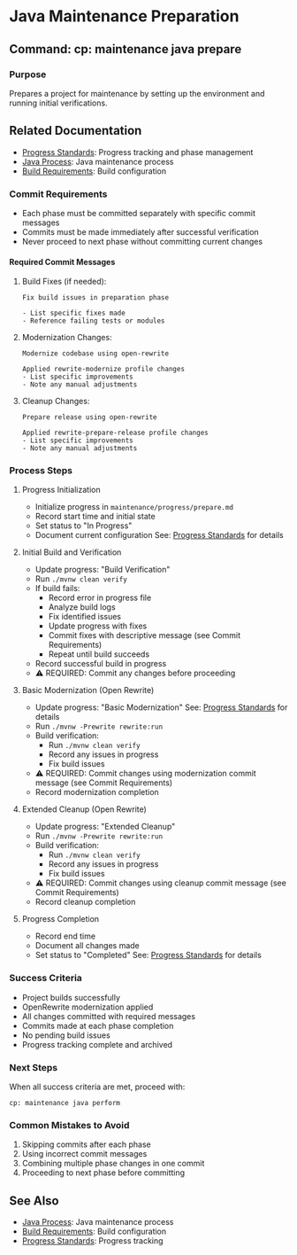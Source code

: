 # Java Maintenance Preparation

## Command: cp: maintenance java prepare

### Purpose
Prepares a project for maintenance by setting up the environment and running initial verifications.

## Related Documentation
- [Progress Standards](../core/standards/progress-standards.md): Progress tracking and phase management
- [Java Process](java/process.md): Java maintenance process
- [Build Requirements](java/build.md): Build configuration

### Commit Requirements
- Each phase must be committed separately with specific commit messages
- Commits must be made immediately after successful verification
- Never proceed to next phase without committing current changes

#### Required Commit Messages
1. Build Fixes (if needed):
   ```
   Fix build issues in preparation phase
   
   - List specific fixes made
   - Reference failing tests or modules
   ```

2. Modernization Changes:
   ```
   Modernize codebase using open-rewrite
   
   Applied rewrite-modernize profile changes
   - List specific improvements
   - Note any manual adjustments
   ```

3. Cleanup Changes:
   ```
   Prepare release using open-rewrite
   
   Applied rewrite-prepare-release profile changes
   - List specific improvements
   - Note any manual adjustments
   ```

### Process Steps

1. Progress Initialization
   - Initialize progress in `maintenance/progress/prepare.md`
   - Record start time and initial state
   - Set status to "In Progress"
   - Document current configuration
   See: [Progress Standards](../core/standards/progress-standards.md) for details

2. Initial Build and Verification
   - Update progress: "Build Verification"
   - Run `./mvnw clean verify`
   - If build fails:
     * Record error in progress file
     * Analyze build logs
     * Fix identified issues
     * Update progress with fixes
     * Commit fixes with descriptive message (see Commit Requirements)
     * Repeat until build succeeds
   - Record successful build in progress
   - ⚠️ REQUIRED: Commit any changes before proceeding

3. Basic Modernization (Open Rewrite)
   - Update progress: "Basic Modernization"
   See: [Progress Standards](../core/standards/progress-standards.md) for details
   - Run `./mvnw -Prewrite rewrite:run`
   - Build verification:
     * Run `./mvnw clean verify`
     * Record any issues in progress
     * Fix build issues
   - ⚠️ REQUIRED: Commit changes using modernization commit message (see Commit Requirements)
   - Record modernization completion

4. Extended Cleanup (Open Rewrite)
   - Update progress: "Extended Cleanup"
   - Run `./mvnw -Prewrite rewrite:run`
   - Build verification:
     * Run `./mvnw clean verify`
     * Record any issues in progress
     * Fix build issues
   - ⚠️ REQUIRED: Commit changes using cleanup commit message (see Commit Requirements)
   - Record cleanup completion

5. Progress Completion
   - Record end time
   - Document all changes made
   - Set status to "Completed"
   See: [Progress Standards](../core/standards/progress-standards.md) for details

### Success Criteria
- Project builds successfully
- OpenRewrite modernization applied
- All changes committed with required messages
- Commits made at each phase completion
- No pending build issues
- Progress tracking complete and archived

### Next Steps
When all success criteria are met, proceed with:
```
cp: maintenance java perform
```

### Common Mistakes to Avoid
1. Skipping commits after each phase
2. Using incorrect commit messages
3. Combining multiple phase changes in one commit
4. Proceeding to next phase before committing

## See Also
- [Java Process](java/process.md): Java maintenance process
- [Build Requirements](java/build.md): Build configuration
- [Progress Standards](../core/standards/progress-standards.md): Progress tracking
